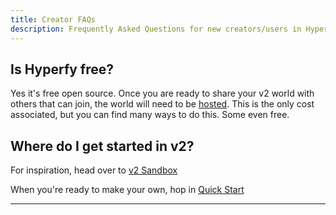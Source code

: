```yaml
---
title: Creator FAQs
description: Frequently Asked Questions for new creators/users in Hyperfy v2.
---
```


## Is Hyperfy free?

Yes it's free open source.  Once you are ready to share your v2 world with others that can join, the world will need to be [hosted](/hosting/self).  This is the only cost associated, but you can find many ways to do this.  Some even free.


## Where do I get started in v2?

For inspiration, head over to [v2 Sandbox](https://play.hyperfy.xyz/)

When you're ready to make your own, hop in [Quick Start](/quickstart/installation)


---

